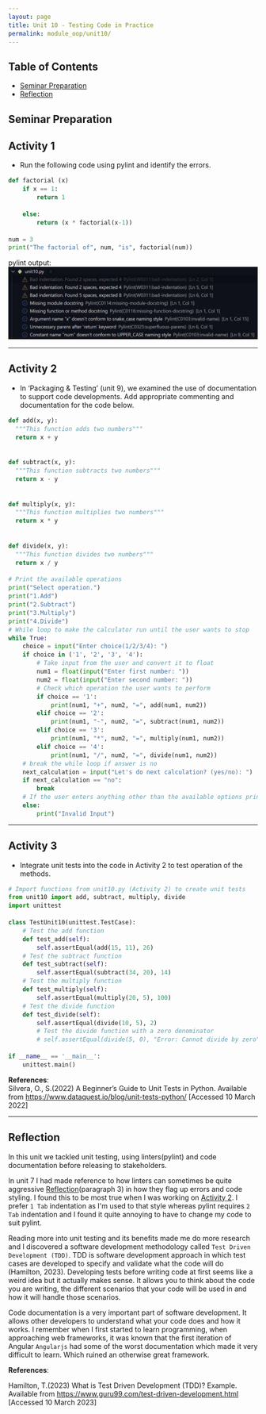 ```yaml
---
layout: page
title: Unit 10 - Testing Code in Practice
permalink: module_oop/unit10/
---
```




## Table of Contents
- [Seminar Preparation](#seminar-preparation)
- [Reflection](#reflection)


## Seminar Preparation

## Activity 1
- Run the following code using pylint and identify the errors.  

```py
def factorial (x)
    if x == 1:
        return 1

    else:
        return (x * factorial(x-1))

num = 3
print("The factorial of", num, "is", factorial(num)) 
```
pylint output:
![pylint](../assets/images/pylint.png)

---

## Activity 2
- In ‘Packaging & Testing’ (unit 9), we examined the use of documentation to support code developments. Add appropriate commenting and documentation for the code below.  

```py
def add(x, y):
  """This function adds two numbers"""
  return x + y


def subtract(x, y):
  """This function subtracts two numbers"""
  return x - y


def multiply(x, y):
  """This function multiplies two numbers"""
  return x * y


def divide(x, y):
  """This function divides two numbers"""
  return x / y

# Print the available operations
print("Select operation.")
print("1.Add")
print("2.Subtract")
print("3.Multiply")
print("4.Divide")
# While loop to make the calculator run until the user wants to stop
while True:
    choice = input("Enter choice(1/2/3/4): ")
    if choice in ('1', '2', '3', '4'):
        # Take input from the user and convert it to float
        num1 = float(input("Enter first number: "))
        num2 = float(input("Enter second number: "))
        # Check which operation the user wants to perform
        if choice == '1':
            print(num1, "+", num2, "=", add(num1, num2))
        elif choice == '2':
            print(num1, "-", num2, "=", subtract(num1, num2))
        elif choice == '3':
            print(num1, "*", num2, "=", multiply(num1, num2))
        elif choice == '4':
            print(num1, "/", num2, "=", divide(num1, num2))
    # break the while loop if answer is no
    next_calculation = input("Let's do next calculation? (yes/no): ")
    if next_calculation == "no":
        break
    # If the user enters anything other than the available options print an error message
    else:
        print("Invalid Input")
```

---

## Activity 3  
- Integrate unit tests into the code in Activity 2 to test operation of the methods.

```py	
# Import functions from unit10.py (Activity 2) to create unit tests 
from unit10 import add, subtract, multiply, divide
import unittest

class TestUnit10(unittest.TestCase):
    # Test the add function
    def test_add(self):
        self.assertEqual(add(15, 11), 26)
    # Test the subtract function
    def test_subtract(self):
        self.assertEqual(subtract(34, 20), 14)
    # Test the multiply function
    def test_multiply(self):
        self.assertEqual(multiply(20, 5), 100)
    # Test the divide function
    def test_divide(self):
        self.assertEqual(divide(10, 5), 2)
        # Test the divide function with a zero denominator
        # self.assertEqual(divide(5, 0), "Error: Cannot divide by zero")

if __name__ == '__main__':
    unittest.main()

```

**References**:  
Silvera, O., S.(2022) A Beginner’s Guide to Unit Tests in Python. Available from https://www.dataquest.io/blog/unit-tests-python/
[Accessed 10 March 2022]

---

## Reflection
In this unit we tackled unit testing, using linters(pylint) and code documentation before releasing to stakeholders. 

In unit 7 I had made reference to how linters can sometimes be quite aggressive [Reflection](../unit7/#reflection)(paragraph 3) in how they flag up errors and code styling. I found this to be most true when I was working on [Activity 2](#activity-2). I prefer `1 Tab` indentation as I'm used to that style whereas pylint requires `2 Tab` indentation and I found it quite annoying to have to change my code to suit pylint. 

Reading more into unit testing and its benefits made me do more research and I discovered a software development methodology called `Test Driven Development (TDD)`. TDD is software development approach in which test cases are developed to specify and validate what the code will do (Hamilton, 2023). Developing tests before writing code at first seems like a weird idea but it actually makes sense. It allows you to think about the code you are writing, the different scenarios that your code will be used in and how it will handle those scenarios.

Code documentation is a very important part of software development. It allows other developers to understand what your code does and how it works. I remember when I first started to learn programming, when approaching web frameworks, it was known that the first iteration of Angular `Angularjs` had some of the worst documentation which made it very difficult to learn. Which ruined an otherwise great framework.



**References**:  

Hamilton, T.(2023) What is Test Driven Development (TDD)? Example. Available from https://www.guru99.com/test-driven-development.html [Accessed 10 March 2023]
